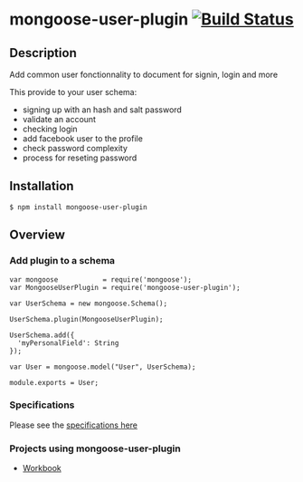 # mongoose-user-plugin [![Build Status](https://secure.travis-ci.org/daemon1981/mongoose-user-plugin.png)](https://travis-ci.org/daemon1981/mongoose-user-plugin)

## Description

Add common user fonctionnality to document for signin, login and more

This provide to your user schema:
 - signing up with an hash and salt password
 - validate an account
 - checking login
 - add facebook user to the profile
 - check password complexity
 - process for reseting password

## Installation

```
$ npm install mongoose-user-plugin
```

## Overview

### Add plugin to a schema

```
var mongoose           = require('mongoose');
var MongooseUserPlugin = require('mongoose-user-plugin');

var UserSchema = new mongoose.Schema();

UserSchema.plugin(MongooseUserPlugin);

UserSchema.add({
  'myPersonalField': String
});

var User = mongoose.model("User", UserSchema);

module.exports = User;
```

### Specifications

Please see the [specifications here](https://github.com/daemon1981/mongoose-user-plugin/blob/master/test-unit.md)

### Projects using mongoose-user-plugin

 - [Workbook](https://github.com/eleven-labs/Workbook)
